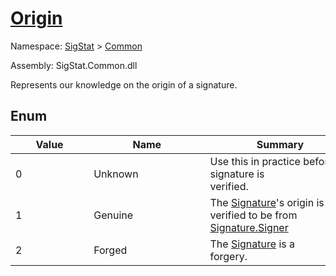 # [Origin](./Origin.md)
Namespace: [SigStat]() > [Common](./README.md)

Assembly: SigStat.Common.dll


Represents our knowledge on the origin of a signature.

##	Enum

| Value | Name | Summary | 
| --- | --- | --- | 
| 0&nbsp;&nbsp;&nbsp;&nbsp;&nbsp;&nbsp;&nbsp;&nbsp;&nbsp;&nbsp;&nbsp;&nbsp;&nbsp;&nbsp;&nbsp;&nbsp;&nbsp;&nbsp;&nbsp;&nbsp;&nbsp;&nbsp;&nbsp;  | Unknown&nbsp;&nbsp;&nbsp;&nbsp;&nbsp;&nbsp;&nbsp;&nbsp;&nbsp;&nbsp;&nbsp;&nbsp;&nbsp;&nbsp;&nbsp;&nbsp;&nbsp;&nbsp;&nbsp;&nbsp;&nbsp;&nbsp;&nbsp;  | Use this in practice before a signature is verified.&nbsp;&nbsp;&nbsp;&nbsp;&nbsp;&nbsp;&nbsp;&nbsp;&nbsp;&nbsp;&nbsp;&nbsp;&nbsp;&nbsp;&nbsp;&nbsp;&nbsp;&nbsp;&nbsp;&nbsp;&nbsp;&nbsp;&nbsp;  | <br>
| 1&nbsp;&nbsp;&nbsp;&nbsp;&nbsp;&nbsp;&nbsp;&nbsp;&nbsp;&nbsp;&nbsp;&nbsp;&nbsp;&nbsp;&nbsp;&nbsp;&nbsp;&nbsp;&nbsp;&nbsp;&nbsp;&nbsp;&nbsp;  | Genuine&nbsp;&nbsp;&nbsp;&nbsp;&nbsp;&nbsp;&nbsp;&nbsp;&nbsp;&nbsp;&nbsp;&nbsp;&nbsp;&nbsp;&nbsp;&nbsp;&nbsp;&nbsp;&nbsp;&nbsp;&nbsp;&nbsp;&nbsp;  | The [Signature](https://github.com/hargitomi97/sigstat/blob/master/docs/md/SigStat/Common/Signature.md)'s origin is verified to be from [Signature.Signer](https://github.com/hargitomi97/sigstat/blob/master/docs/md/SigStat/Common/Signature.md)&nbsp;&nbsp;&nbsp;&nbsp;&nbsp;&nbsp;&nbsp;&nbsp;&nbsp;&nbsp;&nbsp;&nbsp;&nbsp;&nbsp;&nbsp;&nbsp;&nbsp;&nbsp;&nbsp;&nbsp;&nbsp;&nbsp;&nbsp;  | <br>
| 2&nbsp;&nbsp;&nbsp;&nbsp;&nbsp;&nbsp;&nbsp;&nbsp;&nbsp;&nbsp;&nbsp;&nbsp;&nbsp;&nbsp;&nbsp;&nbsp;&nbsp;&nbsp;&nbsp;&nbsp;&nbsp;&nbsp;&nbsp;  | Forged&nbsp;&nbsp;&nbsp;&nbsp;&nbsp;&nbsp;&nbsp;&nbsp;&nbsp;&nbsp;&nbsp;&nbsp;&nbsp;&nbsp;&nbsp;&nbsp;&nbsp;&nbsp;&nbsp;&nbsp;&nbsp;&nbsp;&nbsp;  | The [Signature](https://github.com/hargitomi97/sigstat/blob/master/docs/md/SigStat/Common/Signature.md) is a forgery.&nbsp;&nbsp;&nbsp;&nbsp;&nbsp;&nbsp;&nbsp;&nbsp;&nbsp;&nbsp;&nbsp;&nbsp;&nbsp;&nbsp;&nbsp;&nbsp;&nbsp;&nbsp;&nbsp;&nbsp;&nbsp;&nbsp;&nbsp;  | <br>



